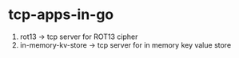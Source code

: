 # tcp-apps-in-go
1. rot13 -> tcp server for ROT13 cipher
2. in-memory-kv-store -> tcp server for in memory key value store

